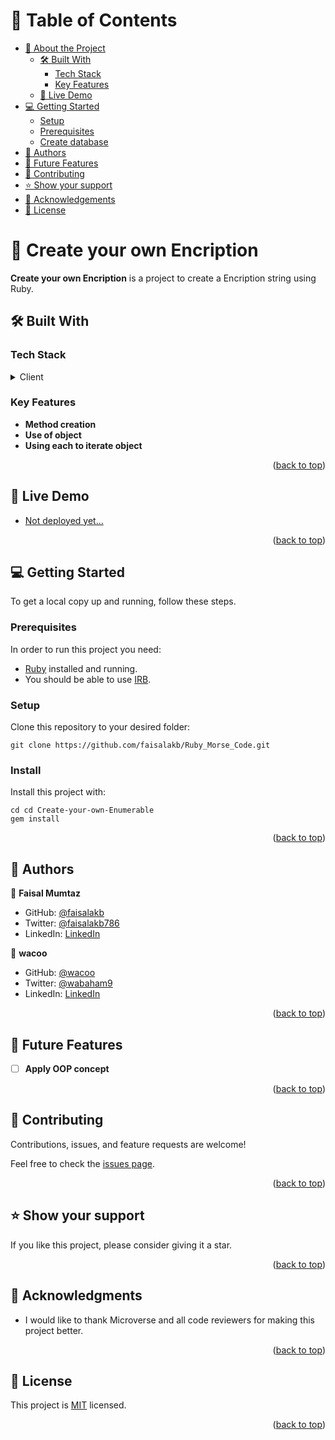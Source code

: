 # 📗 Table of Contents

- [📖 About the Project](#about-project)
  - [🛠 Built With](#built-with)
    - [Tech Stack](#tech-stack)
    - [Key Features](#key-features)
  - [🚀 Live Demo](#live-demo)
- [💻 Getting Started](#getting-started)
  - [Setup](#setup)
  - [Prerequisites](#prerequisites)
  - [Create database](#create-database)
- [👥 Authors](#authors)
- [🔭 Future Features](#future-features)
- [🤝 Contributing](#contributing)
- [⭐️ Show your support](#support)
- [🙏 Acknowledgements](#acknowledgements)
- [📝 License](#license)

# 📖 Create your own Encription  <a name="about-project"></a>

**Create your own Encription** is a project to create a Encription string using Ruby.

## 🛠 Built With <a name="built-with"></a>

### Tech Stack <a name="tech-stack"></a>

<details>
<summary>Client</summary>
  <ul>
    <li><a href="https://www.ruby-lang.org/en/">Ruby</a></li>
  </ul>
</details>

### Key Features <a name="key-features"></a>

- **Method creation**
- **Use of object**
- **Using each to iterate object**

<p align="right">(<a href="#readme-top">back to top</a>)</p>

## 🚀 Live Demo <a name="live-demo"></a>

- [Not deployed yet...]()

<p align="right">(<a href="#readme-top">back to top</a>)</p>

## 💻 Getting Started <a name="getting-started"></a>

To get a local copy up and running, follow these steps.

### Prerequisites

In order to run this project you need:

- [Ruby](https://www.ruby-lang.org/en/) installed and running.
- You should be able to use [IRB](https://en.wikipedia.org/wiki/Ruby_(programming_language)#Features).

### Setup

Clone this repository to your desired folder:

```
git clone https://github.com/faisalakb/Ruby_Morse_Code.git
```

### Install

Install this project with:

```
cd cd Create-your-own-Enumerable
gem install
```

<p align="right">(<a href="#readme-top">back to top</a>)</p>

## 👥 Authors <a name="authors"></a>

👤 **Faisal Mumtaz**

- GitHub: [@faisalakb](https://github.com/faisalakb)
- Twitter: [@faisalakb786](https://twitter.com/Faisalakb786)
- LinkedIn: [LinkedIn](https://www.linkedin.com/in/faisal-mumtaz-514a221a6/)

👤 **wacoo**

- GitHub: [@wacoo](https://github.com/wacoo)
- Twitter: [@wabaham9](https://twitter.com/wabaham9)
- LinkedIn: [LinkedIn](https://linkedin.com/in/wondmagegn-abriham-b867289a)


<p align="right">(<a href="#readme-top">back to top</a>)</p>

## 🔭 Future Features <a name="future-features"></a>

- [ ] **Apply OOP concept**

<p align="right">(<a href="#readme-top">back to top</a>)</p>

## 🤝 Contributing <a name="contributing"></a>

Contributions, issues, and feature requests are welcome!

Feel free to check the [issues page](https://github.com/faisalakb/Ruby_Morse_Code.git/issues).

<p align="right">(<a href="#readme-top">back to top</a>)</p>

## ⭐️ Show your support <a name="support"></a>

If you like this project, please consider giving it a star.

<p align="right">(<a href="#readme-top">back to top</a>)</p>

## 🙏 Acknowledgments <a name="acknowledgements"></a>

- I would like to thank Microverse and  all code reviewers for making this project better.

<p align="right">(<a href="#readme-top">back to top</a>)</p>

## 📝 License <a name="license"></a>

This project is [MIT](https://github.com/faisalakb/Ruby_Morse_Code/blob/Dev/LICENSE) licensed.

<p align="right">(<a href="#readme-top">back to top</a>)</p>